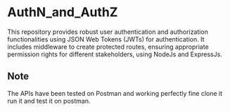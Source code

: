 # AuthN_and_AuthZ
This repository provides robust user authentication and authorization functionalities using JSON Web Tokens (JWTs) for authentication. It includes middleware to create protected routes, ensuring appropriate permission rights for different stakeholders, using NodeJs and ExpressJs.

## Note
The APIs have been tested on Postman and working perfectly fine clone it run it and test it on postman.
